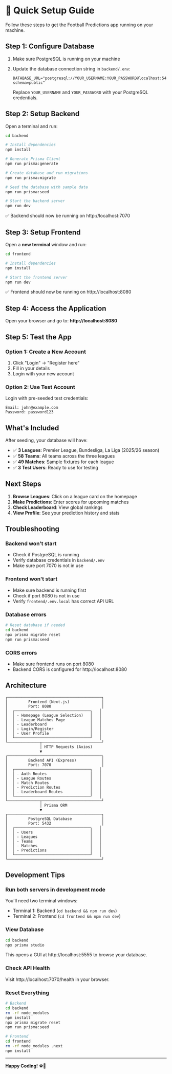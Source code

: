 # 🚀 Quick Setup Guide

Follow these steps to get the Football Predictions app running on your machine.

## Step 1: Configure Database

1. Make sure PostgreSQL is running on your machine

2. Update the database connection string in `backend/.env`:
   ```env
   DATABASE_URL="postgresql://YOUR_USERNAME:YOUR_PASSWORD@localhost:5432/football_predictions?schema=public"
   ```
   Replace `YOUR_USERNAME` and `YOUR_PASSWORD` with your PostgreSQL credentials.

## Step 2: Setup Backend

Open a terminal and run:

```bash
cd backend

# Install dependencies
npm install

# Generate Prisma Client
npm run prisma:generate

# Create database and run migrations
npm run prisma:migrate

# Seed the database with sample data
npm run prisma:seed

# Start the backend server
npm run dev
```

✅ Backend should now be running on http://localhost:7070

## Step 3: Setup Frontend

Open a **new terminal** window and run:

```bash
cd frontend

# Install dependencies
npm install

# Start the frontend server
npm run dev
```

✅ Frontend should now be running on http://localhost:8080

## Step 4: Access the Application

Open your browser and go to: **http://localhost:8080**

## Step 5: Test the App

### Option 1: Create a New Account
1. Click "Login" → "Register here"
2. Fill in your details
3. Login with your new account

### Option 2: Use Test Account
Login with pre-seeded test credentials:
```
Email: john@example.com
Password: password123
```

## What's Included

After seeding, your database will have:

- ✅ **3 Leagues**: Premier League, Bundesliga, La Liga (2025/26 season)
- ✅ **58 Teams**: All teams across the three leagues
- ✅ **49 Matches**: Sample fixtures for each league
- ✅ **3 Test Users**: Ready to use for testing

## Next Steps

1. **Browse Leagues**: Click on a league card on the homepage
2. **Make Predictions**: Enter scores for upcoming matches
3. **Check Leaderboard**: View global rankings
4. **View Profile**: See your prediction history and stats

## Troubleshooting

### Backend won't start
- Check if PostgreSQL is running
- Verify database credentials in `backend/.env`
- Make sure port 7070 is not in use

### Frontend won't start
- Make sure backend is running first
- Check if port 8080 is not in use
- Verify `frontend/.env.local` has correct API URL

### Database errors
```bash
# Reset database if needed
cd backend
npx prisma migrate reset
npm run prisma:seed
```

### CORS errors
- Make sure frontend runs on port 8080
- Backend CORS is configured for http://localhost:8080

## Architecture

```
┌─────────────────────────────────────────┐
│         Frontend (Next.js)              │
│         Port: 8080                      │
│  ┌─────────────────────────────────┐   │
│  │ - Homepage (League Selection)   │   │
│  │ - League Matches Page           │   │
│  │ - Leaderboard                   │   │
│  │ - Login/Register                │   │
│  │ - User Profile                  │   │
│  └─────────────────────────────────┘   │
└──────────────┬──────────────────────────┘
               │ HTTP Requests (Axios)
               ▼
┌─────────────────────────────────────────┐
│         Backend API (Express)           │
│         Port: 7070                      │
│  ┌─────────────────────────────────┐   │
│  │ - Auth Routes                   │   │
│  │ - League Routes                 │   │
│  │ - Match Routes                  │   │
│  │ - Prediction Routes             │   │
│  │ - Leaderboard Routes            │   │
│  └─────────────────────────────────┘   │
└──────────────┬──────────────────────────┘
               │ Prisma ORM
               ▼
┌─────────────────────────────────────────┐
│         PostgreSQL Database             │
│         Port: 5432                      │
│  ┌─────────────────────────────────┐   │
│  │ - Users                         │   │
│  │ - Leagues                       │   │
│  │ - Teams                         │   │
│  │ - Matches                       │   │
│  │ - Predictions                   │   │
│  └─────────────────────────────────┘   │
└─────────────────────────────────────────┘
```

## Development Tips

### Run both servers in development mode
You'll need two terminal windows:
- Terminal 1: Backend (`cd backend && npm run dev`)
- Terminal 2: Frontend (`cd frontend && npm run dev`)

### View Database
```bash
cd backend
npx prisma studio
```
This opens a GUI at http://localhost:5555 to browse your database.

### Check API Health
Visit http://localhost:7070/health in your browser.

### Reset Everything
```bash
# Backend
cd backend
rm -rf node_modules
npm install
npx prisma migrate reset
npm run prisma:seed

# Frontend
cd frontend
rm -rf node_modules .next
npm install
```

---

**Happy Coding!** ⚽🎯
